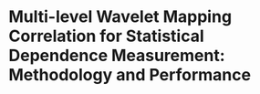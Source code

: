 # Multi-level Wavelet Mapping Correlation for Statistical Dependence Measurement: Methodology and Performance
